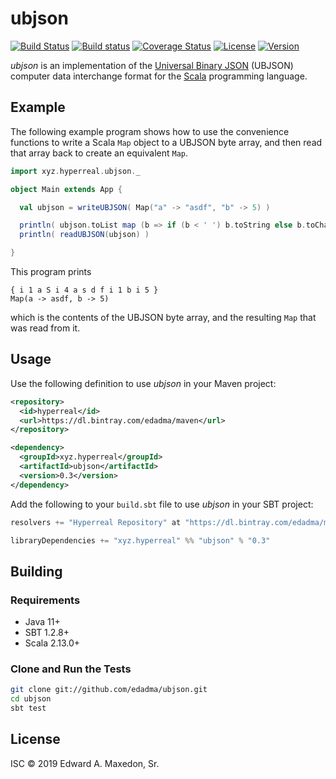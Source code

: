 ubjson
======

[![Build Status](https://www.travis-ci.org/edadma/ubjson.svg?branch=master)](https://www.travis-ci.org/edadma/ubjson)
[![Build status](https://ci.appveyor.com/api/projects/status/t9jvasndchc0qdaf/branch/master?svg=true)](https://ci.appveyor.com/project/edadma/ubjson/branch/master)
[![Coverage Status](https://coveralls.io/repos/github/edadma/ubjson/badge.svg?branch=master)](https://coveralls.io/github/edadma/ubjson?branch=master)
[![License](https://img.shields.io/badge/license-ISC-blue.svg)](https://opensource.org/licenses/ISC)
[![Version](https://img.shields.io/badge/latest_release-v0.3-orange.svg)](https://www.scala-sbt.org/)

*ubjson* is an implementation of the [Universal Binary JSON](http://ubjson.org/) (UBJSON) computer data interchange format for the [Scala](http://scala-lang.org) programming language.


Example
-------

The following example program shows how to use the convenience functions to write a Scala `Map` object to a UBJSON byte array, and then read that array back to create an equivalent `Map`.

```scala
import xyz.hyperreal.ubjson._

object Main extends App {

  val ubjson = writeUBJSON( Map("a" -> "asdf", "b" -> 5) )

  println( ubjson.toList map (b => if (b < ' ') b.toString else b.toChar) mkString " " )
  println( readUBJSON(ubjson) )

}
```

This program prints

    { i 1 a S i 4 a s d f i 1 b i 5 }
    Map(a -> asdf, b -> 5)

which is the contents of the UBJSON byte array, and the resulting `Map` that was read from it.


Usage
-----

Use the following definition to use *ubjson* in your Maven project:

```xml
<repository>
  <id>hyperreal</id>
  <url>https://dl.bintray.com/edadma/maven</url>
</repository>

<dependency>
  <groupId>xyz.hyperreal</groupId>
  <artifactId>ubjson</artifactId>
  <version>0.3</version>
</dependency>
```

Add the following to your `build.sbt` file to use *ubjson* in your SBT project:

```sbt
resolvers += "Hyperreal Repository" at "https://dl.bintray.com/edadma/maven"

libraryDependencies += "xyz.hyperreal" %% "ubjson" % "0.3"
```


Building
--------

### Requirements

- Java 11+
- SBT 1.2.8+
- Scala 2.13.0+

### Clone and Run the Tests

```bash
git clone git://github.com/edadma/ubjson.git
cd ubjson
sbt test
```


License
-------

ISC © 2019 Edward A. Maxedon, Sr.